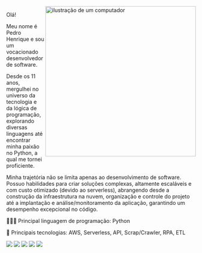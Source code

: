 <img src="https://raw.githubusercontent.com/MicaelliMedeiros/micaellimedeiros/master/image/computer-illustration.png" alt="ilustração de um computador" min-width="400px" max-width="400px" width="400px" align="right">

<p align="left"> 
Olá!

Meu nome é Pedro Henrique e sou um vocacionado desenvolvedor de software.

Desde os 11 anos, mergulhei no universo da tecnologia e da lógica de programação, explorando diversas linguagens até encontrar minha paixão no Python, a qual me tornei proficiente.

Minha trajetória não se limita apenas ao desenvolvimento de software. Possuo habilidades para criar soluções complexas, altamente escaláveis e com custo otimizado (devido ao serverless), abrangendo desde a construção da infraestrutura na nuvem, organização e controle do projeto até a implantação e análise/monitoramento da aplicação, garantindo um desempenho excepcional no código.
</p>

<p align="left">
  👨🏻‍💻 Principal linguagem de programação: Python
</p>

<p align="left">
  💼 Principais tecnologias: AWS, Serverless, API, Scrap/Crawler, RPA, ETL
</p>

<p align="left">
  <a href="#" title="Python"><img src="https://img.shields.io/badge/Python-3776AB?style=for-the-badge&logo=python&logoColor=white"/></a>
  <a href="#" title="AWS"><img src="https://img.shields.io/badge/Amazon_AWS-232F3E?style=for-the-badge&logo=amazon-aws&logoColor=white"/></a>
  <a href="#" title="Terraform"><img src="https://img.shields.io/badge/Terraform-7B42BC?style=for-the-badge&logo=terraform&logoColor=white"/></a>
  <a href="#" title="Notion"><img src="https://img.shields.io/badge/Notion-000000?style=for-the-badge&logo=notion&logoColor=white"/></a>
  <a href="#" title="Trello"><img src="https://img.shields.io/badge/Trello-0052CC?style=for-the-badge&logo=trello&logoColor=white"/></a>
</p>
